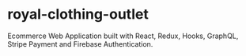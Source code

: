 # royal-clothing-outlet
Ecommerce Web Application built with React, Redux, Hooks, GraphQL, Stripe Payment and Firebase Authentication.
